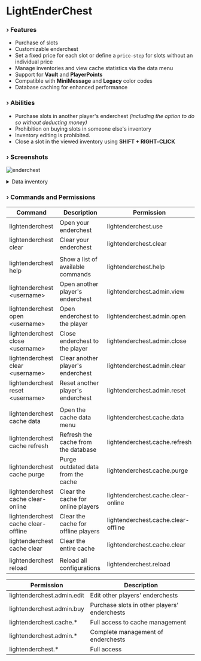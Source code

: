 # LightEnderChest

### › Features

- Purchase of slots
- Customizable enderchest
- Set a fixed price for each slot or define a `price-step` for slots without an individual price
- Manage inventories and view cache statistics via the data menu
- Support for **Vault** and **PlayerPoints**
- Compatible with **MiniMessage** and **Legacy** color codes
- Database caching for enhanced performance

### › Abilities

- Purchase slots in another player's enderchest _(including the option to do so without deducting money)_
- Prohibition on buying slots in someone else's inventory
- Inventory editing is prohibited.
- Close a slot in the viewed inventory using **SHIFT + RIGHT‑CLICK**

### › Screenshots

![enderchest](https://github.com/user-attachments/assets/4c69b385-73b4-418d-826b-9e4398bb765f)

<details>
<summary>Data inventory</summary>

![data1](https://github.com/user-attachments/assets/bb0d4895-883e-495a-86c0-09337ab4ba1e)
![data2](https://github.com/user-attachments/assets/be8a2f27-c116-4123-9a6e-7c6ad9465594)

</details>

### › Commands and Permissions

| Command                             | Description                         | Permission                          |
|-------------------------------------|-------------------------------------|-------------------------------------|
| lightenderchest                     | Open your enderchest                | lightenderchest.use                 |
| lightenderchest clear               | Clear your enderchest               | lightenderchest.clear               |
|                                     |                                     |                                     |
| lightenderchest help                | Show a list of available commands   | lightenderchest.help                |
| lightenderchest \<username>         | Open another player's enderchest    | lightenderchest.admin.view          |
| lightenderchest open \<username>    | Open enderchest to the player       | lightenderchest.admin.open          |
| lightenderchest close \<username>   | Close enderchest to the player      | lightenderchest.admin.close         |
| lightenderchest clear \<username>   | Clear another player's enderchest   | lightenderchest.admin.clear         |
| lightenderchest reset \<username>   | Reset another player's enderchest   | lightenderchest.admin.reset         |
|                                     |                                     |                                     |
| lightenderchest cache data          | Open the cache data menu            | lightenderchest.cache.data          |
| lightenderchest cache refresh       | Refresh the cache from the database | lightenderchest.cache.refresh       |
| lightenderchest cache purge         | Purge outdated data from the cache  | lightenderchest.cache.purge         |
| lightenderchest cache clear-online  | Clear the cache for online players  | lightenderchest.cache.clear-online  |
| lightenderchest cache clear-offline | Clear the cache for offline players | lightenderchest.cache.clear-offline |
| lightenderchest cache clear         | Clear the entire cache              | lightenderchest.cache.clear         |
|                                     |                                     |                                     |
| lightenderchest reload              | Reload all configurations           | lightenderchest.reload              |

| Permission                 | Description                                   |
|----------------------------|-----------------------------------------------|
| lightenderchest.admin.edit | Edit other players' enderchests               |
| lightenderchest.admin.buy  | Purchase slots in other players' enderchests  |
| lightenderchest.cache.*    | Full access to cache management               |
| lightenderchest.admin.*    | Complete management of enderchests            |
| lightenderchest.*          | Full access                                   |